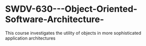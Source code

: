 # SWDV-630---Object-Oriented-Software-Architecture-
This course investigates the utility of objects in more sophisticated application architectures
